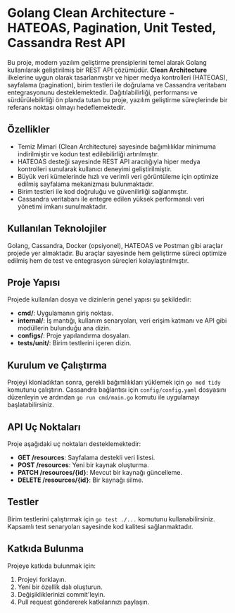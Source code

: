 # Golang Clean Architecture - HATEOAS, Pagination, Unit Tested, Cassandra Rest API

Bu proje, modern yazılım geliştirme prensiplerini temel alarak Golang kullanılarak geliştirilmiş bir REST API çözümüdür. **Clean Architecture** ilkelerine uygun olarak tasarlanmıştır ve hiper medya kontrolleri (HATEOAS), sayfalama (pagination), birim testleri ile doğrulama ve Cassandra veritabanı entegrasyonunu desteklemektedir. Dağıtılabilirliği, performansı ve sürdürülebilirliği ön planda tutan bu proje, yazılım geliştirme süreçlerinde bir referans noktası olmayı hedeflemektedir.

## Özellikler

- Temiz Mimari (Clean Architecture) sayesinde bağımlılıklar minimuma indirilmiştir ve kodun test edilebilirliği artırılmıştır.
- HATEOAS desteği sayesinde REST API aracılığıyla hiper medya kontrolleri sunularak kullanıcı deneyimi geliştirilmiştir.
- Büyük veri kümelerinde hızlı ve verimli veri görüntüleme için optimize edilmiş sayfalama mekanizması bulunmaktadır.
- Birim testleri ile kod doğruluğu ve güvenilirliği sağlanmıştır.
- Cassandra veritabanı ile entegre edilen yüksek performanslı veri yönetimi imkanı sunulmaktadır.

## Kullanılan Teknolojiler

Golang, Cassandra, Docker (opsiyonel), HATEOAS ve Postman gibi araçlar projede yer almaktadır. Bu araçlar sayesinde hem geliştirme süreci optimize edilmiş hem de test ve entegrasyon süreçleri kolaylaştırılmıştır.

## Proje Yapısı

Projede kullanılan dosya ve dizinlerin genel yapısı şu şekildedir:
- **cmd/**: Uygulamanın giriş noktası.
- **internal/**: İş mantığı, kullanım senaryoları, veri erişim katmanı ve API gibi modüllerin bulunduğu ana dizin.
- **configs/**: Proje yapılandırma dosyaları.
- **tests/unit/**: Birim testlerini içeren dizin.

## Kurulum ve Çalıştırma

Projeyi klonladıktan sonra, gerekli bağımlılıkları yüklemek için `go mod tidy` komutunu çalıştırın. Cassandra bağlantısı için `config/config.yaml` dosyasını düzenleyin ve ardından `go run cmd/main.go` komutu ile uygulamayı başlatabilirsiniz.

## API Uç Noktaları

Proje aşağıdaki uç noktaları desteklemektedir:
- **GET /resources**: Sayfalama destekli veri listesi.
- **POST /resources**: Yeni bir kaynak oluşturma.
- **PATCH /resources/{id}**: Mevcut bir kaynağı güncelleme.
- **DELETE /resources/{id}**: Bir kaynağı silme.

## Testler

Birim testlerini çalıştırmak için `go test ./...` komutunu kullanabilirsiniz. Kapsamlı test senaryoları sayesinde kod kalitesi sağlanmaktadır.

## Katkıda Bulunma

Projeye katkıda bulunmak için:
1. Projeyi forklayın.
2. Yeni bir özellik dalı oluşturun.
3. Değişikliklerinizi commit'leyin.
4. Pull request göndererek katkılarınızı paylaşın.

